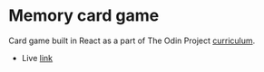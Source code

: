 # Memory card game

Card game built in React as a part of The Odin Project [curriculum](https://www.theodinproject.com/lessons/javascript-memory-card).
- Live [link](https://jacky32.github.io/Memory-card/)
